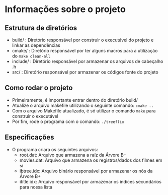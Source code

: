 # Informações sobre o projeto

## Estrutura de diretórios
- build/ : Diretório responsável por construir o executável do projeto e linkar as dependências
- cmake/ : Diretório responsável por ter alguns macros para a utilização do `make clean-all`
- include/ : Diretório responsável por armazenar os arquivos de cabeçalho .h
- src/ : Diretório responsável por armazenar os códigos fonte do projeto

## Como rodar o projeto
- Primeiramente, é importante entrar dentro do diretório build/
- Atualize o arquivo makefile utilizando o seguinte comando: `cmake ..`
- Com o arquivo Makefile atualizado, é só utilizar o comando `make` para construir o executável
- Por fim, rode o programa com o comando: `./treeflix`

## Especificações
- O programa criara os seguintes arquivos:
    - root.dat: Arquivo que armazena a raíz da Árvore B+ 
    - movies.dat: Arquivo que armazena os registros/dados dos filmes em si 
    - ibtree.idx: Arquivo binário responsável por armazenar os nós da Árvore B+
    - ititle.idx: Arquivo responsável por armazenar os indices secundários para nossa lista
